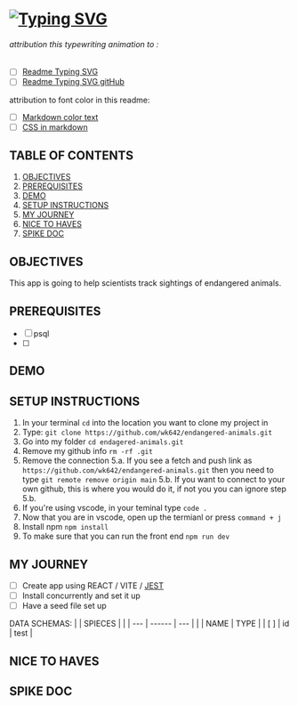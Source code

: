 # [![Typing SVG](https://readme-typing-svg.demolab.com?font=Fira+Code&weight=600&size=20&pause=5000&center=true&vCenter=true&multiline=true&lines=ENDAGERED+ANIMAL+SIGHTING+TRACKER)](https://git.io/typing-svg)
###### attribution this typewriting animation to :
- [ ] [Readme Typing SVG](https://readme-typing-svg.demolab.com/demo/?weight=600&size=30&pause=5000&center=true&vCenter=true&multiline=true&width=500&lines=ENDAGERED+ANIMAL+SIGHTING+TRACKER)
- [ ] [Readme Typing SVG gitHub](https://github.com/DenverCoder1/readme-typing-svg?tab=readme-ov-file)

attribution to font color in this readme:
- [ ] [Markdown color text](https://github.com/orgs/community/discussions/31570)
- [ ] [CSS in markdown](https://lifelongprogrammer.blogspot.com/2019/01/how-to-style-markdown-with-css.html)

## TABLE OF CONTENTS 
1. [OBJECTIVES](#objectives)
2. [PREREQUISITES](#prerequisites)
3. [DEMO](#demo)
4. [SETUP INSTRUCTIONS](#setup)
5. [MY JOURNEY](#journey)
6. [NICE TO HAVES](#nice)
7. [SPIKE DOC](#spike)

## OBJECTIVES <a name="objctivies"></a>
This app is going to help scientists track sightings of endangered animals.

## PREREQUISITES <a name="prerequisites"></a>
- [ ] psql
- [ ] 
## DEMO <a name="demo"></a>

## SETUP INSTRUCTIONS <a name="setup"></a>
1. In your terminal `cd` into the location you want to clone my project in
2. Type: `git clone https://github.com/wk642/endangered-animals.git`
3. Go into my folder `cd endagered-animals.git`
4. Remove my github info `rm -rf .git`
5. Remove the connection
  5.a. If you see a fetch and push link as `https://github.com/wk642/endangered-animals.git` then you need to type `git remote remove origin main`
  5.b. If you want to connect to your own github, this is where you would do it, if not you you can ignore step 5.b.
6. If you're using vscode, in  your teminal type `code .`
7. Now that you are in vscode, open up the termianl or press `command + j`
8. Install npm `npm install`
9. To make sure that you can run the front end `npm run dev`

## MY JOURNEY <a name="journey"></a>
- [ ] Create app using REACT / VITE / [JEST](https://gist.github.com/wk642/502cf733b63686c07140e9a84631edc4)
- [ ] Install concurrently and set it up
- [ ] Have a seed file set up

DATA SCHEMAS: 
| | SPIECES | |
| --- | ------ | --- |
|  | NAME | TYPE |
| [ ] | id |  test | 


## NICE TO HAVES <a name="nice"></a>

## SPIKE DOC <a name="spike"></a>

<style>
  table{
  border: 8px solid black;
  }
  th{
    background-color: blue;
    justify-content: center;
  }
</style>